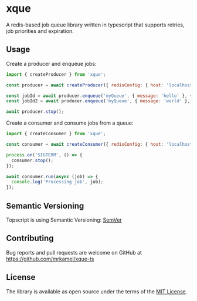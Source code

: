 # xque

A redis-based job queue library written in typescript that supports
retries, job priorities and expiration.

## Usage

Create a producer and enqueue jobs:

```js
import { createProducer } from 'xque';

const producer = await createProducer({ redisConfig: { host: 'localhost', port: 6379, db: 0 });

const jobId = await producer.enqueue('myQueue', { message: 'hello' }, { expiry: 3600, priority: 1 });
const jobId2 = await producer.enqueue('myQueue', { message: 'world' }, { expiry: 7200, priority: 2 });

await producer.stop();
```

Create a consumer and consume jobs from a queue:

```js
import { createConsumer } from 'xque';

const consumer = await createConsumer({ redisConfig: { host: 'localhost', port: 6379, db: 0 }, queueName: 'myQueue' });

process.on('SIGTERM', () => {
  consumer.stop();
});

await consumer.run(async (job) => {
  console.log('Processing job', job);
});
```

## Semantic Versioning

Topscript is using Semantic Versioning: [SemVer](http://semver.org/)

## Contributing

Bug reports and pull requests are welcome on GitHub at
https://github.com/mrkamel/xque-ts

## License

The library is available as open source under the terms of the 
[MIT License](https://opensource.org/licenses/MIT).
